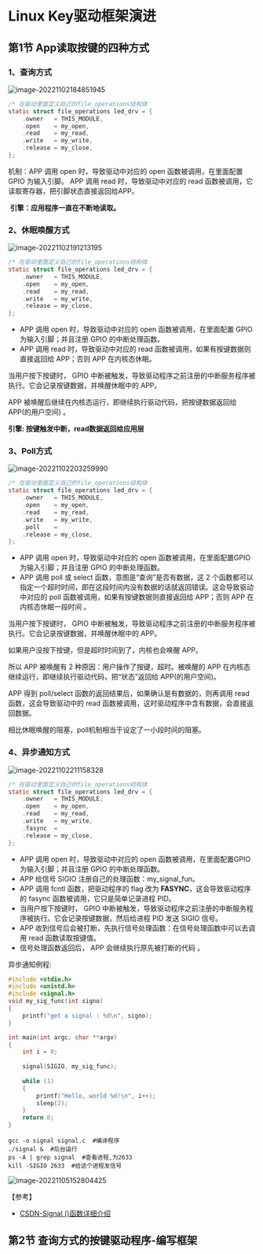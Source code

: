 # Linux Key驱动框架演进

## 第1节 App读取按键的四种方式

### 1、查询方式

![image-20221102184851945](https://pic-1304959529.cos.ap-guangzhou.myqcloud.com/DB/image-20221102184851945.png)

```C
/* 在驱动里面定义自己的file_operations结构体                                              */
static struct file_operations led_drv = {
	.owner	 = THIS_MODULE,
	.open    = my_open,
	.read    = my_read,
	.write   = my_write,
	.release = my_close,
};
```

机制：APP 调用 open 时，导致驱动中对应的 open 函数被调用，在里面配置 GPIO 为输入引脚。 APP 调用 read 时，导致驱动中对应的 read 函数被调用，它读取寄存器，把引脚状态直接返回给APP。



​		**引擎：应用程序一直在不断地读取。**

### 2、休眠唤醒方式

![image-20221102191213195](https://pic-1304959529.cos.ap-guangzhou.myqcloud.com/DB/image-20221102191213195.png)

```C
/* 在驱动里面定义自己的file_operations结构体                                              */
static struct file_operations led_drv = {
	.owner	 = THIS_MODULE,
	.open    = my_open,
	.read    = my_read,
	.write   = my_write,
	.release = my_close,
};
```

- APP 调用 open 时，导致驱动中对应的 open 函数被调用，在里面配置 GPIO 为输入引脚；并且注册 GPIO 的中断处理函数。
- APP 调用 read 时，导致驱动中对应的 read 函数被调用，如果有按键数据则直接返回给 APP；否则 APP 在内核态休眠。

当用户按下按键时， GPIO 中断被触发，导致驱动程序之前注册的中断服务程序被执行。它会记录按键数据，并唤醒休眠中的 APP。  

APP 被唤醒后继续在内核态运行，即继续执行驱动代码，把按键数据返回给 APP(的用户空间)  。

**引擎: 按键触发中断，read数据返回给应用层**

### 3、Poll方式

![image-20221102203259990](https://pic-1304959529.cos.ap-guangzhou.myqcloud.com/DB/image-20221102203259990.png)

```C
/* 在驱动里面定义自己的file_operations结构体                                              */
static struct file_operations led_drv = {
	.owner	 = THIS_MODULE,
	.open    = my_open,
	.read    = my_read,
	.write   = my_write,
    .poll    = 
	.release = my_close,
};
```

- APP 调用 open 时，导致驱动中对应的 open 函数被调用，在里面配置GPIO 为输入引脚；并且注册 GPIO 的中断处理函数。  
- APP 调用 poll 或 select 函数，意图是“查询”是否有数据，这 2 个函数都可以指定一个超时时间，即在这段时间内没有数据的话就返回错误。这会导致驱动中对应的 poll 函数被调用，如果有按键数据则直接返回给 APP；否则 APP 在内核态休眠一段时间 。

当用户按下按键时， GPIO 中断被触发，导致驱动程序之前注册的中断服务程序被执行。它会记录按键数据，并唤醒休眠中的 APP。  

如果用户没按下按键，但是超时时间到了，内核也会唤醒 APP。  

所以 APP 被唤醒有 2 种原因：用户操作了按键，超时。被唤醒的 APP 在内核态继续运行，即继续执行驱动代码，把“状态”返回给 APP(的用户空间)。  

APP 得到 poll/select 函数的返回结果后，如果确认是有数据的，则再调用 read 函数，这会导致驱动中的 read 函数被调用，这时驱动程序中含有数据，会直接返回数据。  

相比休眠唤醒的阻塞，poll机制相当于设定了一小段时间的阻塞。

### 4、异步通知方式

![image-20221102211158328](https://pic-1304959529.cos.ap-guangzhou.myqcloud.com/DB/image-20221102211158328.png)

```C
/* 在驱动里面定义自己的file_operations结构体                                              */
static struct file_operations led_drv = {
	.owner	 = THIS_MODULE,
	.open    = my_open,
	.read    = my_read,
	.write   = my_write,
    .fasync  = 
	.release = my_close,
};
```

- APP 调用 open 时，导致驱动中对应的 open 函数被调用，在里面配置GPIO为输入引脚；并且注册 GPIO 的中断处理函数。
- APP 给信号 SIGIO 注册自己的处理函数：my_signal_fun。  
- APP 调用 fcntl 函数，把驱动程序的 flag 改为 **FASYNC**，这会导致驱动程序的 fasync 函数被调用，它只是简单记录进程 PID。
- 当用户按下按键时， GPIO 中断被触发，导致驱动程序之前注册的中断服务程序被执行。它会记录按键数据，然后给进程 PID 发送 SIGIO 信号。
- APP 收到信号后会被打断，先执行信号处理函数：在信号处理函数中可以去调用 read 函数读取按键值。  
- 信号处理函数返回后， APP 会继续执行原先被打断的代码 。

异步通知例程:

```C
#include <stdio.h>
#include <unistd.h>
#include <signal.h>
void my_sig_func(int signo)
{
    printf("get a signal : %d\n", signo);
}

int main(int argc, char **argv)
{
    int i = 0;
    
    signal(SIGIO, my_sig_func);
    
    while (1) 
    {
        printf("Hello, world %d!\n", i++);
        sleep(2);
    }
    return 0;
}
```

```shell
gcc -o signal signal.c  #编译程序
./signal &  #后台运行
ps -A | grep signal  #查看进程,为2633
kill -SIGIO 2633  #给这个进程发信号
```

![image-20221105152804425](https://pic-1304959529.cos.ap-guangzhou.myqcloud.com/DB/image-20221105152804425.png)

【参考】

- [CSDN-Signal ()函数详细介绍](https://blog.csdn.net/yyyljw/article/details/80741264?ops_request_misc=%257B%2522request%255Fid%2522%253A%2522166763363516800182746943%2522%252C%2522scm%2522%253A%252220140713.130102334..%2522%257D&request_id=166763363516800182746943&biz_id=0&utm_medium=distribute.pc_search_result.none-task-blog-2~all~top_positive~default-1-80741264-null-null.142^v63^control,201^v3^control_1,213^v1^control&utm_term=signal%E5%87%BD%E6%95%B0&spm=1018.2226.3001.4187)

## 第2节 查询方式的按键驱动程序-编写框架

